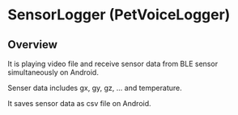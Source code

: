 # SensorLogger (PetVoiceLogger)

## Overview
It is playing video file and receive sensor data from BLE sensor simultaneously on Android.

Senser data includes gx, gy, gz, ... and temperature.

It saves sensor data as csv file on Android.

